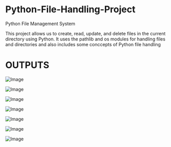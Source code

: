 # Python-File-Handling-Project

Python File Management System

This project allows us to create, read, update, and delete files in the current directory using Python.
It uses the pathlib and os modules for handling files and directories and also includes some conccepts of Python file handling

# OUTPUTS

![Image](https://github.com/user-attachments/assets/667435ab-a38e-4262-97b3-9c1f3f97686f)

![Image](https://github.com/user-attachments/assets/e93eaf41-455d-4467-9aff-f06d2798ed5a)

![Image](https://github.com/user-attachments/assets/5b00b100-2c1f-4296-97dd-b2157e51fac4)

![Image](https://github.com/user-attachments/assets/b9e38740-993a-4c1a-be46-a2ec5e51c592)

![Image](https://github.com/user-attachments/assets/db43cb31-89a0-4412-9668-20fe382a411d)

![Image](https://github.com/user-attachments/assets/80e58711-ae2d-457a-9bd2-35adc04c00f7)

![Image](https://github.com/user-attachments/assets/9dd065b1-5102-4f4e-bd26-03b1b7a4e310)




